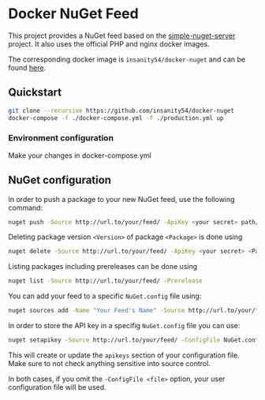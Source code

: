 # Docker NuGet Feed

This project provides a NuGet feed based on the [simple-nuget-server](https://github.com/Daniel15/simple-nuget-server/) project. It also uses the official PHP and nginx docker images.

The corresponding docker image is `insanity54/docker-nuget` and can be found [here](https://hub.docker.com/r/insanity54/docker-nuget/).


## Quickstart

```bash
git clone --recursive https://github.com/insanity54/docker-nuget
docker-compose -f ./docker-compose.yml -f ./production.yml up
```

### Environment configuration

Make your changes in docker-compose.yml


## NuGet configuration

In order to push a package to your new NuGet feed, use the following command:

```bash
nuget push -Source http://url.to/your/feed/ -ApiKey <your secret> path/to/package.nupkg
```

Deleting package version `<Version>` of package `<Package>` is done using

```bash
nuget delete -Source http://url.to/your/feed/ -ApiKey <your secret> <Package> <Version>
```

Listing packages including prereleases can be done using

```bash
nuget list -Source http://url.to/your/feed/ -Prerelease
```

You can add your feed to a specific `NuGet.config` file using:

```bash
nuget sources add -Name "Your Feed's Name" -Source http://url.to/your/feed/ -ConfigFile NuGet.config
```

In order to store the API key in a specifig `NuGet.config` file you can use:

```bash
nuget setapikey -Source http://url.to/your/feed/ -ConfigFile NuGet.config
```

This will create or update the `apikeys` section of your configuration file. Make sure to not check anything sensitive into source control.

In both cases, if you omit the `-ConfigFile <file>` option, your user configuration file will be used.